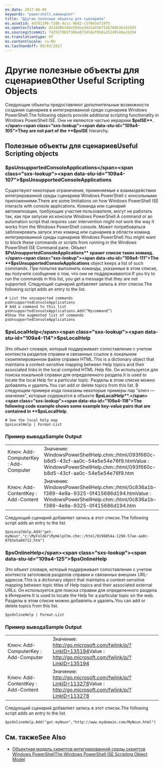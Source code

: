 ```yaml
---
ms.date: 2017-06-05
keywords: "powershell,командлет"
title: "Другие полезные объекты для сценариев"
ms.assetid: 4d781196-720b-4ccc-90d2-c570e5e719f5
ms.openlocfilehash: 8334d0b346e59dea3643a93bf52b780b361d1945
ms.sourcegitcommit: 74255f0b5f386a072458af058a15240140acb294
ms.translationtype: HT
ms.contentlocale: ru-RU
ms.lasthandoff: 08/03/2017
---
```

# <a name="other-useful-scripting-objects"></a><span data-ttu-id="109a4-103">Другие полезные объекты для сценариев</span><span class="sxs-lookup"><span data-stu-id="109a4-103">Other Useful Scripting Objects</span></span>
  <span data-ttu-id="109a4-104">Следующие объекты предоставляют дополнительные возможности создания сценариев в интегрированной среде сценариев Windows PowerShell.</span><span class="sxs-lookup"><span data-stu-id="109a4-104">The following objects provide additional scripting functionality in Windows PowerShell ISE.</span></span> <span data-ttu-id="109a4-105">Они не являются частью иерархии **$psISE**.</span><span class="sxs-lookup"><span data-stu-id="109a4-105">They are not part of the **$psISE** hierarchy.</span></span>

## <a name="useful-scripting-objects"></a><span data-ttu-id="109a4-106">Полезные объекты для сценариев</span><span class="sxs-lookup"><span data-stu-id="109a4-106">Useful Scripting objects</span></span>

### <a name="psunsupportedconsoleapplications"></a><span data-ttu-id="109a4-107">$psUnsupportedConsoleApplications</span><span class="sxs-lookup"><span data-stu-id="109a4-107">$psUnsupportedConsoleApplications</span></span>
 <span data-ttu-id="109a4-108">Существуют некоторые ограничения, применяемые к взаимодействию интегрированной среды сценариев Windows PowerShell с консольными приложениями.</span><span class="sxs-lookup"><span data-stu-id="109a4-108">There are some limitations on how Windows PowerShell ISE interacts with console applications.</span></span> <span data-ttu-id="109a4-109">Команда или сценарий автоматизации, требующие участия пользователя, могут не работать так, как при запуске из консоли Windows PowerShell.</span><span class="sxs-lookup"><span data-stu-id="109a4-109">A command or an automation script that requires user intervention might not work the way it works from the Windows PowerShell console.</span></span> <span data-ttu-id="109a4-110">Может потребоваться заблокировать запуск этих команд или сценариев в области команд интегрированной среды сценариев Windows PowerShell.</span><span class="sxs-lookup"><span data-stu-id="109a4-110">You might want to block these commands or scripts from running in the Windows PowerShell ISE Command pane.</span></span> <span data-ttu-id="109a4-111">Объект **$PsUnsupportedConsoleApplications** хранит список таких команд.</span><span class="sxs-lookup"><span data-stu-id="109a4-111">The **$psUnsupportedConsoleApplications** object keeps a list of such commands.</span></span> <span data-ttu-id="109a4-112">При попытке выполнить команды, указанные в этом списке, вы получите сообщение о том, что они не поддерживаются.</span><span class="sxs-lookup"><span data-stu-id="109a4-112">If you try to run the commands in this list, you get a message that they are not supported.</span></span> <span data-ttu-id="109a4-113">Следующий сценарий добавляет запись в этот список.</span><span class="sxs-lookup"><span data-stu-id="109a4-113">The following script adds an entry to the list.</span></span>

```
# List the unsupported commands
psUnsupportedConsoleApplications
# Add a command to this list
psUnsupportedConsoleApplications.Add(“Mycommand”)
#Show the augmented list of commands
psUnsupportedConsoleApplications

```

### <a name="pslocalhelp"></a><span data-ttu-id="109a4-114">$psLocalHelp</span><span class="sxs-lookup"><span data-stu-id="109a4-114">$psLocalHelp</span></span>
 <span data-ttu-id="109a4-115">Это объект словаря, который поддерживает сопоставление с учетом контекста разделов справки и связанных ссылок в локальном скомпилированном файле справки HTML.</span><span class="sxs-lookup"><span data-stu-id="109a4-115">This is a dictionary object that maintains a context-sensitive mapping between Help topics and their associated links in the local compiled HTML Help file.</span></span> <span data-ttu-id="109a4-116">Он используется для поиска локальной справки для определенного раздела.</span><span class="sxs-lookup"><span data-stu-id="109a4-116">It is used to locate the local Help for a particular topic.</span></span> <span data-ttu-id="109a4-117">Разделы в этом списке можно добавлять и удалять.</span><span class="sxs-lookup"><span data-stu-id="109a4-117">You can add or delete topics from this list.</span></span> <span data-ttu-id="109a4-118">В следующем примере кода показаны некоторые примеры пар "ключ —значение", которые содержатся в объекте **$psLocalHelp**.</span><span class="sxs-lookup"><span data-stu-id="109a4-118">The following code example shows some example key-value pairs that are contained in **$psLocalHelp**.</span></span>

```
# See the local help map
$psLocalHelp | Format-List

```

### <a name="sample-output"></a><span data-ttu-id="109a4-119">Пример вывода</span><span class="sxs-lookup"><span data-stu-id="109a4-119">Sample Output</span></span>

|||
|-|-|
|<span data-ttu-id="109a4-120">Ключ: Add-Computer</span><span class="sxs-lookup"><span data-stu-id="109a4-120">Key : Add-Computer</span></span>|<span data-ttu-id="109a4-121">Значение: WindowsPowerShellHelp.chm::/html/093f660c-b8d5-43cf-aa0c-54e5e54e76f9.htm</span><span class="sxs-lookup"><span data-stu-id="109a4-121">Value : WindowsPowerShellHelp.chm::/html/093f660c-b8d5-43cf-aa0c-54e5e54e76f9.htm</span></span>|
|<span data-ttu-id="109a4-122">Ключ: Add-Content</span><span class="sxs-lookup"><span data-stu-id="109a4-122">Key : Add-Content</span></span>|<span data-ttu-id="109a4-123">Значение: WindowsPowerShellHelp.chm::/html/0c836a1b-f389-4e9a-9325-0f415686d194.htm</span><span class="sxs-lookup"><span data-stu-id="109a4-123">Value : WindowsPowerShellHelp.chm::/html/0c836a1b-f389-4e9a-9325-0f415686d194.htm</span></span>|

 <span data-ttu-id="109a4-124">Следующий сценарий добавляет запись в этот список.</span><span class="sxs-lookup"><span data-stu-id="109a4-124">The following script adds an entry to the list.</span></span>

```
$psLocalHelp.Add("get-myNoun","c:\MyFolder\MyHelpChm.chm::/html/0198854a-1298-57ae-aa0c-87b5e5a84712.htm")
```

### <a name="psonlinehelp"></a><span data-ttu-id="109a4-125">$psOnlineHelp</span><span class="sxs-lookup"><span data-stu-id="109a4-125">$psOnlineHelp</span></span>
 <span data-ttu-id="109a4-126">Это объект словаря, который поддерживает сопоставление с учетом контекста заголовков разделов справки и связанных внешних URL-адресов.</span><span class="sxs-lookup"><span data-stu-id="109a4-126">This is a dictionary object that maintains a context-sensitive mapping between topic titles of Help topics and their associated external URLs.</span></span> <span data-ttu-id="109a4-127">Он используется для поиска справки для определенного раздела в Интернете.</span><span class="sxs-lookup"><span data-stu-id="109a4-127">It is used to locate the Help for a particular topic on the web.</span></span> <span data-ttu-id="109a4-128">Разделы в этом списке можно добавлять и удалять.</span><span class="sxs-lookup"><span data-stu-id="109a4-128">You can add or delete topics from this list.</span></span>

```
$psOnlineHelp | Format-List

```

### <a name="sample-output"></a><span data-ttu-id="109a4-129">Пример вывода</span><span class="sxs-lookup"><span data-stu-id="109a4-129">Sample Output</span></span>

|||
|-|-|
|<span data-ttu-id="109a4-130">Ключ: Add-Computer</span><span class="sxs-lookup"><span data-stu-id="109a4-130">Key : Add-Computer</span></span>|<span data-ttu-id="109a4-131">Значение: http://go.microsoft.com/fwlink/p/?LinkID=135194</span><span class="sxs-lookup"><span data-stu-id="109a4-131">Value : http://go.microsoft.com/fwlink/p/?LinkID=135194</span></span>|
|<span data-ttu-id="109a4-132">Ключ: Add-Content</span><span class="sxs-lookup"><span data-stu-id="109a4-132">Key : Add-Content</span></span>|<span data-ttu-id="109a4-133">Значение: http://go.microsoft.com/fwlink/p/?LinkID=113278</span><span class="sxs-lookup"><span data-stu-id="109a4-133">Value : http://go.microsoft.com/fwlink/p/?LinkID=113278</span></span>|

 <span data-ttu-id="109a4-134">Следующий сценарий добавляет запись в этот список.</span><span class="sxs-lookup"><span data-stu-id="109a4-134">The following script adds an entry to the list.</span></span>

```
$psOnlineHelp.Add("get-myNoun","http://www.mydomain.com/MyNoun.html")
```

## <a name="see-also"></a><span data-ttu-id="109a4-135">См. также</span><span class="sxs-lookup"><span data-stu-id="109a4-135">See Also</span></span>
- [<span data-ttu-id="109a4-136">Объектная модель скриптов интегрированной среды скриптов Windows PowerShell</span><span class="sxs-lookup"><span data-stu-id="109a4-136">The Windows PowerShell ISE Scripting Object Model</span></span>](../../core-powershell/ise/The-Windows-PowerShell-ISE-Scripting-Object-Model.md)

  

